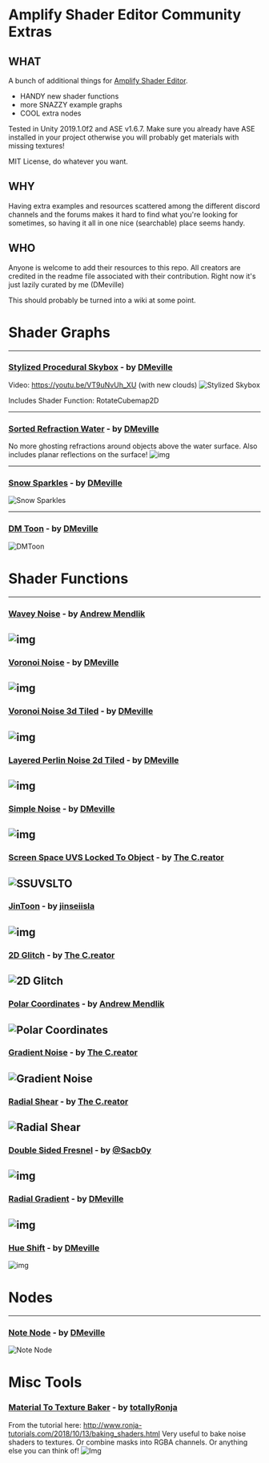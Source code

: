 # Amplify Shader Editor Community Extras
## WHAT
A bunch of additional things for [Amplify Shader Editor](https://assetstore.unity.com/packages/tools/visual-scripting/amplify-shader-editor-68570). 
* HANDY new shader functions
* more SNAZZY example graphs
* COOL extra nodes

Tested in Unity 2019.1.0f2 and ASE v1.6.7. Make sure you already have ASE installed in your project otherwise you will probably get materials with missing textures!

MIT License, do whatever you want.

## WHY
Having extra examples and resources scattered among the different discord channels and the forums makes it hard to find what you're looking for sometimes, so having it all in one nice (searchable) place seems handy.

## WHO
Anyone is welcome to add their resources to this repo.  All creators are credited in the readme file associated with their contribution. Right now it's just lazily curated by me (DMeville)


This should probably be turned into a wiki at some point.

# Shader Graphs
------

### [Stylized Procedural Skybox](https://github.com/DMeville/AmplifyShaderCommunityExtras/tree/master/Assets/ASECommunityExtras/ShaderGraphs/StylizedProceduralSkybox) - by [DMeville](https://twitter.com/dmeville)
Video: https://youtu.be/VT9uNvUh_XU (with new clouds)
![Stylized Skybox](https://i.imgur.com/H0Xsu8J.gif)

Includes Shader Function: RotateCubemap2D

-------

### [Sorted Refraction Water](https://github.com/DMeville/AmplifyShaderCommunityExtras/tree/master/Assets/ASECommunityExtras/ShaderGraphs/SortedRefractionWater) - by [DMeville](https://twitter.com/dmeville)
No more ghosting refractions around objects above the water surface. Also includes planar reflections on the surface!
![img](https://i.imgur.com/wTMXILS.gif)

-------

### [Snow Sparkles](https://github.com/DMeville/AmplifyShaderCommunityExtras/tree/master/Assets/ASECommunityExtras/ShaderGraphs/SnowSparkles) - by [DMeville](https://twitter.com/dmeville)
![Snow Sparkles](https://i.imgur.com/l0WXSuj.gif)

-------

### [DM Toon](https://github.com/DMeville/AmplifyShaderCommunityExtras/tree/master/Assets/ASECommunityExtras/ShaderGraphs/DMToon) - by [DMeville](https://twitter.com/dmeville)
![DMToon](https://i.imgur.com/36cLDj3.gif)

# Shader Functions
-------


### [Wavey Noise](https://github.com/DMeville/AmplifyShaderCommunityExtras/tree/master/Assets/ASECommunityExtras/ShaderFunctions/WaveyNoise) - by [Andrew Mendlik](https://twitter.com/andrew_mendlik)
![img](https://i.imgur.com/VgwRIIm.gif)
------

### [Voronoi Noise](https://github.com/DMeville/AmplifyShaderCommunityExtras/tree/master/Assets/ASECommunityExtras/ShaderFunctions/VoronoiNoise) - by [DMeville](https://twitter.com/dmeville)
![img](https://i.imgur.com/bnmhDWn.png)
------

### [Voronoi Noise 3d Tiled](https://github.com/DMeville/AmplifyShaderCommunityExtras/tree/master/Assets/ASECommunityExtras/ShaderFunctions/VoronoiNoise3dTiled) - by [DMeville](https://twitter.com/dmeville)
![img](https://i.imgur.com/5qOp9Q8.png)
------

### [Layered Perlin Noise 2d Tiled](https://github.com/DMeville/AmplifyShaderCommunityExtras/tree/master/Assets/ASECommunityExtras/ShaderFunctions/LayeredPerlinNoise2dTiled) - by [DMeville](https://twitter.com/dmeville)
![img](https://i.imgur.com/8t72l3W.png)
------

### [Simple Noise](https://github.com/DMeville/AmplifyShaderCommunityExtras/tree/master/Assets/ASECommunityExtras/ShaderFunctions/SimpleNoise) - by [DMeville](https://twitter.com/dmeville)
![img](https://i.imgur.com/2pKpMGM.png)
------

### [Screen Space UVS Locked To Object](https://github.com/DMeville/AmplifyShaderCommunityExtras/blob/master/Assets/ASECommunityExtras/ShaderFunctions/ScreenSpaceUVsLockedToObjectPos) - by [The C.reator](https://twitter.com/cayou66)
![SSUVSLTO](https://i.imgur.com/UR1AQVH.gif)
------

### [JinToon](https://github.com/DMeville/AmplifyShaderCommunityExtras/tree/master/Assets/ASECommunityExtras/ShaderFunctions/JinToon) - by [jinseiisla](https://twitter.com/jinseiisla)
![img](https://i.imgur.com/dFwD2u3.png)
------

### [2D Glitch](https://github.com/DMeville/AmplifyShaderCommunityExtras/tree/master/Assets/ASECommunityExtras/ShaderFunctions/2DGlitch) - by [The C.reator](https://twitter.com/cayou66)
![2D Glitch](https://i.imgur.com/PobIGdH.gif)
------

### [Polar Coordinates](https://github.com/DMeville/AmplifyShaderCommunityExtras/tree/master/Assets/ASECommunityExtras/ShaderFunctions/PolarCoordinates) - by [Andrew Mendlik](https://twitter.com/andrew_mendlik)
![Polar Coordinates](https://i.imgur.com/shzSlzk.png)
------

### [Gradient Noise](https://github.com/DMeville/AmplifyShaderCommunityExtras/tree/master/Assets/ASECommunityExtras/ShaderFunctions/GradientNoise) - by [The C.reator](https://twitter.com/cayou66)
![Gradient Noise](https://i.imgur.com/U0QCoBa.png)
------

### [Radial Shear](https://github.com/DMeville/AmplifyShaderCommunityExtras/tree/master/Assets/ASECommunityExtras/ShaderFunctions/RadialShear) - by [The C.reator](https://twitter.com/cayou66)
![Radial Shear](https://i.imgur.com/Bzcfq0o.gif)
------

### [Double Sided Fresnel](https://github.com/DMeville/AmplifyShaderCommunityExtras/tree/master/Assets/ASECommunityExtras/ShaderFunctions/DoubleSidedFresnel) - by [@Sacb0y](https://twitter.com/Sacb0y)
![img](https://i.imgur.com/dd0J3Cg.png)
------

### [Radial Gradient](https://github.com/DMeville/AmplifyShaderCommunityExtras/tree/master/Assets/ASECommunityExtras/ShaderFunctions/RadialGradient) - by [DMeville](https://twitter.com/dmeville)
![img](https://i.imgur.com/vnJxmTO.gif)
------

### [Hue Shift](https://github.com/DMeville/AmplifyShaderCommunityExtras/tree/master/Assets/ASECommunityExtras/ShaderFunctions/HueShift) - by [DMeville](https://twitter.com/dmeville)
![img](https://i.imgur.com/hJAIqcQ.gif)

# Nodes
-------
### [Note Node](https://github.com/DMeville/AmplifyShaderCommunityExtras/tree/master/Assets/AmplifyShaderEditor/Plugins/Editor/Nodes/CommunityNodes/NoteNode) - by [DMeville](https://twitter.com/dmeville)
![Note Node](https://i.imgur.com/CanEU7S.png)

# Misc Tools
### [Material To Texture Baker](https://github.com/DMeville/AmplifyShaderCommunityExtras/tree/master/Assets/ASECommunityExtras/MiscTools/MaterialToTextureBaker) - by [totallyRonja](https://twitter.com/totallyRonja)
From the tutorial here: http://www.ronja-tutorials.com/2018/10/13/baking_shaders.html
Very useful to bake noise shaders to textures. Or combine masks into RGBA channels. Or anything else you can think of!
![Img](https://i.imgur.com/eey42pl.png)


